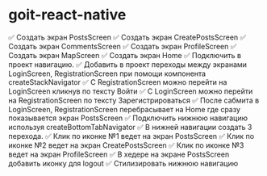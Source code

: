 # goit-react-native

✅ Создать экран PostsScreen
✅ Создать экран CreatePostsScreen
✅ Создать экран CommentsScreen
✅ Создать экран ProfileScreen
✅ Создать экран MapScreen
✅ Создать экран Home
✅ Подключить в проект навигацию.
✅ Добавить в проект переходы между экранами LoginScreen, RegistrationScreen при помощи компонента createStackNavigator
✅ C RegistrationScreen можно перейти на LoginScreen кликнув по тексту Войти
✅ C LoginScreen можно перейти на RegistrationScreen по тексту Зарегистрироваться
✅ После сабмита в LoginScreen, RegistrationScreen перебрасывает на Home где сразу показывается экран PostsScreen
✅ Подключить нижнюю навигацию используя createBottomTabNavigator
✅ В нижней навигации создать 3 перехода.
✅ Клик по иконке №1 ведет на экран PostsScreen
✅ Клик по иконке №2 ведет на экран CreatePostsScreen
✅ Клик по иконке №3 ведет на экран ProfileScreen
✅ В хедере на экране PostsScreen добавить иконку для logout
✅ Стилизировать нижнюю навигацию
